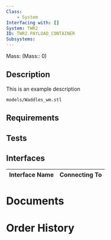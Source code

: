 ```yaml
---
Class:
    - System
Interfacing with: []
System: TWR2
ID: TWR2.PAYLOAD_CONTAINER
Subsystems:
---
```


Mass: (Mass:: 0)

## Description

This is an example description

```stlrendera
models/Waddles_wm.stl
```

## Requirements

## Tests

## Interfaces
| Interface Name | Connecting To |
| -------------- | ------------- |


# Documents

# Order History